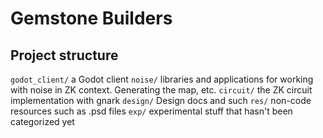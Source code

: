 # Gemstone Builders
<!-- TODO: Description -->

## Project structure

`godot_client/` a Godot client
`noise/` libraries and applications for working with noise in ZK context. Generating the map, etc.
`circuit/` the ZK circuit implementation with gnark
`design/` Design docs and such
`res/` non-code resources such as .psd files
`exp/` experimental stuff that hasn't been categorized yet
